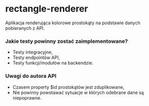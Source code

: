 # rectangle-renderer
Aplikacja renderująca kolorowe prostokąty na podstawie danych pobieranych z API.

### Jakie testy powinny zostać zaimplementowane?
- Testy integracyjne,
- Testy endpointów API,
- Testy funkcji/modułów na backendzie.

### Uwagi do autora API
- Czasem property $id prostokątów jest zduplikowane,
- Nie powinny powstawać sytuacje w których odebrane dane są niepoprawne. 
